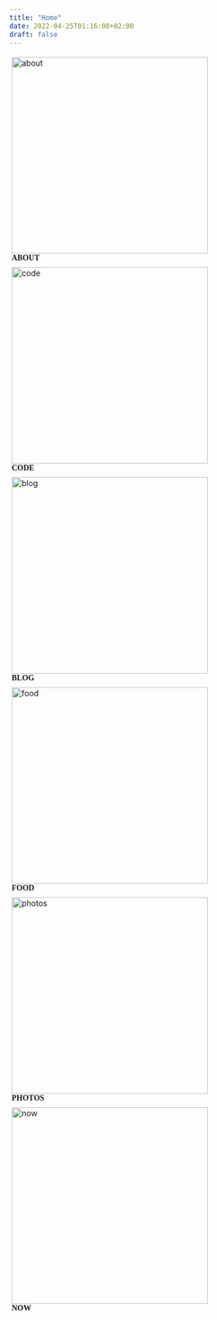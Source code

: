 ```yaml
---
title: "Home"
date: 2022-04-25T01:16:08+02:00
draft: false
---
```


<a href="/about/">
<figure style="display: inline-block; margin: 4px;" >
<img alt="about" src="/images/me-kayak.jpg" width="350" height="350">
<figcaption style="font-family: 'PT Sans Narrow'; font-weight:700">ABOUT</figcaption>
</figure>
</a>

<a href="/code/">
<figure style="display: inline-block; margin: 4px;" >
<img alt="code" src="/images/code.png" width="350" height="350">
<figcaption style="font-family: 'PT Sans Narrow'; font-weight:700">CODE</figcaption>
</figure>
</a>

<a href="/blog/">
<figure style="display: inline-block; margin: 4px;" >
<img alt="blog" src="/images/blog.png" width="350" height="350">
<figcaption style="font-family: 'PT Sans Narrow'; font-weight:700">BLOG</figcaption>
</figure>
</a>

<a href="/food/">
<figure style="display: inline-block; margin: 4px;" >
<img alt="food" src="/images/food.png" width="350" height="350">
<figcaption style="font-family: 'PT Sans Narrow'; font-weight:700">FOOD</figcaption>
</figure>
</a>

<a href="/photos/">
<figure style="display: inline-block; margin: 4px;" >
<img alt="photos" src="/images/photos.png" width="350" height="350">
<figcaption style="font-family: 'PT Sans Narrow'; font-weight:700">PHOTOS</figcaption>
</figure>
</a>

<a href="/now/">
<figure style="display: inline-block; margin: 4px;" >
<img alt="now" src="/images/now.png" width="350" height="350">
<figcaption style="font-family: 'PT Sans Narrow'; font-weight:700">NOW</figcaption>
</figure>
</a>